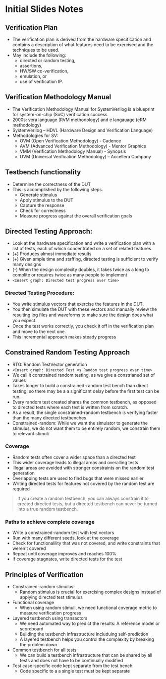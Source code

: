 # Initial Slides Notes

## Verification Plan
- The verification plan is derived from the hardware specification and contains a description of what features need to be exercised and the techniques to be used.
- May include the following:
	- directed or random testing,
	- assertions,
	- HW/SW co-verification,
	- emulation, or
	- use of verification IP.

## Verification Methodology Manual
- The Verification Methodology Manual for SystemVerilog is a blueprint for system-on-chip (SoC) verification success.
- 2000s: vera language (RVM methodology) and e langauage (eRM methodology)
- SystemVerilog – HDVL (Hardware Design and Verification Language)
- Methodologies for SV:
	- OVM (Open Verification Methodology) - Cadence
	- AVM (Advanced Verification Methodology) - Mentor Graphics
	- VMM (Verification Methodology Manual) - Synopsis
	- UVM (Universal Verification Methodology) – Accellera Company

## Testbench functionality
- Determine the correctness of the DUT
- This is accomplished by the following steps.
	- Generate stimulus
	- Apply stimulus to the DUT
	- Capture the response
	- Check for correctness
	- Measure progress against the overall verification goals

## Directed Testing Approach:
- Look at the hardware specification and write a verification plan with a list of tests, each of which concentrated on a set of related features
- (+) Produces almost immediate results
- (+) Given ample time and staffing, directed testing is sufficient to verify many designs
- (-) When the design complexity doubles, it takes twice as a long to complite or requires twice as many people to implement
- `<Insert graph: Directed test progress over time>`

### Directed Testing Procedure:
- You write stimulus vectors that exercise the features in the DUT.
- You then simulate the DUT with these vectors and manually review the resulting log ﬁles and waveforms to make sure the design does what you expect.
- Once the test works correctly, you check it off in the veriﬁcation plan and move to the next one.
- This incremental approach makes steady progress

## Constrained Random Testing Approach
- RTG: Random TestVector generation
- `<Insert graph: Directed Test vs Random test progress over time>`
- We call it constrained random testing, as we give a constrianed set of values
- Takes longer to build a constrained-random test bench than direct testing, so there may be a a signiﬁcant delay before the ﬁrst test can be run.
- Every random test created shares the common testbench, as opposed to directed tests where each test is written from scratch.
- As a result, the single constrained-random testbench is verifying faster than the many directed testbenches
- Constrained-random: While we want the simulator to generate the stimulus, we do not want them to be entirely random, we constrain them to relevant stimuli
### Coverage
- Random tests often cover a wider space than a directed test
- This wider coverage leads to illegal areas and overalling tests
- Illegal areas are avoided with stronger constraints on the random test generation
- Overlapping tests are used to find bugs that were missed earlier
- Writing directed tests for features not covered by the random test are required

> If you create a random testbench, you can always constrain it to created directed tests, but a directed testbench can never be turned into a true random testbench.

### Paths to achieve complete coverage
- Write a constrained-random test with test vectors
- Run with many different seeds, look at the coverage
- Check for functionalility that was not covered, and write constraints that weren't covered
- Repeat until coverage improves and reaches 100%
- If coverage stagnates, write directed tests for the test

## Principles of Verification
- Constrained-random stimulus:
	- Random stimulus is crucial for exercising complex designs instead of applying directed test stimulus
- Functional coverage
	- When using random stimuli, we need functional coverage metric to measure verification progress
- Layered testbench using transactors
	- We need automated way to predict the results: A reference model or scoreboard
	- Building the testbench infrastructure includuing self-prediction
	- A layered testbench helps you control the complexity by breaking the problem down 
- Common testbench for all tests
	- We can build a testbench infrastructure that can be shared by all tests and does not have to be continually modified	
- Test case-specific code kept separate from the test bench
	- Code specific to a a single test must be kept separate  
